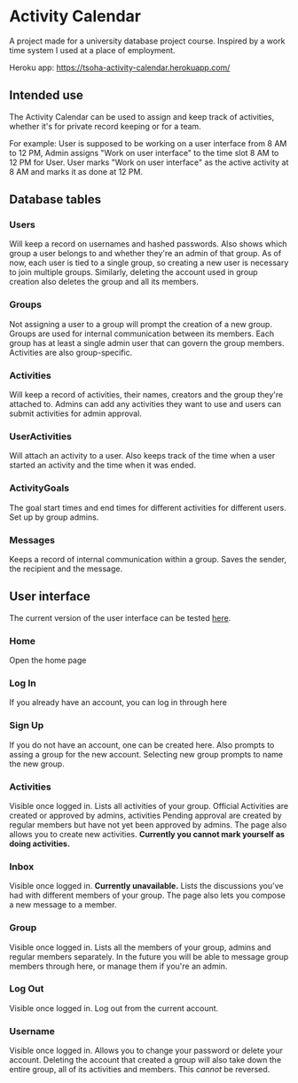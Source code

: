 # Activity Calendar
A project made for a university database project course. Inspired by a work time system I used at a place of employment.

Heroku app: https://tsoha-activity-calendar.herokuapp.com/
## Intended use
The Activity Calendar can be used to assign and keep track of activities, whether it's for private record keeping or for a team.

For example: User is supposed to be working on a user interface from 8 AM to 12 PM, Admin assigns "Work on user interface" to the time slot 8 AM to 12 PM for User. User marks "Work on user interface" as the active activity at 8 AM and marks it as done at 12 PM.
## Database tables
### Users
Will keep a record on usernames and hashed passwords. Also shows which group a user belongs to and whether they're an admin of that group. As of now, each user is tied to a single group, so creating a new user is necessary to join multiple groups. Similarly, deleting the account used in group creation also deletes the group and all its members.
### Groups
Not assigning a user to a group will prompt the creation of a new group. Groups are used for internal communication between its members. Each group has at least a single admin user that can govern the group members. Activities are also group-specific.
### Activities
Will keep a record of activities, their names, creators and the group they're attached to. Admins can add any activities they want to use and users can submit activities for admin approval.
### UserActivities
Will attach an activity to a user. Also keeps track of the time when a user started an activity and the time when it was ended.
### ActivityGoals
The goal start times and end times for different activities for different users. Set up by group admins.
### Messages
Keeps a record of internal communication within a group. Saves the sender, the recipient and the message.
## User interface
The current version of the user interface can be tested [here](https://tsoha-activity-calendar.herokuapp.com/).
### Home
Open the home page
### Log In
If you already have an account, you can log in through here
### Sign Up
If you do not have an account, one can be created here. Also prompts to assing a group for the new account. Selecting new group prompts to name the new group.
### Activities
Visible once logged in. Lists all activities of your group. Official Activities are created or approved by admins, activities Pending approval are created by regular members but have not yet been approved by admins. The page also allows you to create new activities. **Currently you cannot mark yourself as doing activities.**
### Inbox
Visible once logged in. **Currently unavailable.** Lists the discussions you've had with different members of your group. The page also lets you compose a new message to a member.
### Group
Visible once logged in. Lists all the members of your group, admins and regular members separately. In the future you will be able to message group members through here, or manage them if you're an admin.
### Log Out
Visible once logged in. Log out from the current account.
### Username
Visible once logged in. Allows you to change your password or delete your account. Deleting the account that created a group will also take down the entire group, all of its activities and members. This _cannot_ be reversed.